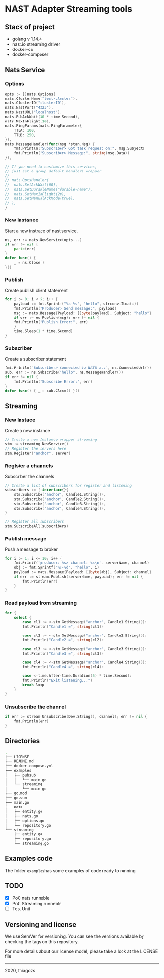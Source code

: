 # NAST Adapter Streaming tools

## Stack of project

* golang v 1.14.4
* nast.io streaming driver
* docker-ce
* docker-composer

## Nats Service

### Options

```go
opts := []nats.Options{
nats.ClusterName("test-cluster"),
nats.ClusterID("clusterID"),
nats.NastPort("4223"),
nats.NastURL("localhost"),
nats.PubAckWait(30 * time.Second),
nats.MaxInFlight(20),
nats.PingParams(nats.PingParameter{
    TTLA: 100,
	TTLB: 250,
}),
nats.MessageHandler(func(msg *stan.Msg) {
	fmt.Println("Subscriber> Got task request on:", msg.Subject)
	fmt.Println("Subscriber> Message:", string(msg.Data))
}),

// If you need to customize this services,
// just set a group default handlers wrapper.
//
// nats.OptsHandler(
// 	nats.SetAckWait(60),
// 	nats.SetDurableName("durable-name"),
// 	nats.SetMaxInFlight(20),
// 	nats.SetManualAckMode(true),
// ),
}

```

### New Instance

Start a new instrace of nast service.

```go
ns, err := nats.NewService(opts...)
if err != nil {
    panic(err)
}
defer func() {
    _ = ns.Close()
}()
```

### Publish

Create publish client statement

```go
for i := 0; i < 5; i++ {
    payload := fmt.Sprintf("%s-%s", "hello", strconv.Itoa(i))
    fmt.Println("Producer> Send message:", payload)
    msg := nats.Message{Payload: []byte(payload), Subject: "hello"}
    if err := ns.Publish(msg); err != nil {
    fmt.Println("Publish Error:", err)
    }
    time.Sleep(1 * time.Second)
}
```

### Subscriber

Create a subscriber statement

```go
fmt.Println("Subscriber> Connected to NATS at:", ns.ConnectedUrl())
sub, err := ns.Subscribe("hello", ns.MessageHandler())
if err != nil {
    fmt.Println("Subscribe Error:", err)
}
defer func() { _ = sub.Close() }()
```

## Streaming

### New Instace

Create a new instance

```go
// Create a new Instance wrapper streaming
stm := streaming.NewService()
// Register the servers here
stm.Register("anchor", server)
```

### Register a channels

Subscriber the channels

```go
// Create a list of subscribers for register and listening
subscribers := []interface{}{
    stm.Subscribe("anchor", Candle1.String()),
    stm.Subscribe("anchor", Candle2.String()),
    stm.Subscribe("anchor", Candle3.String()),
    stm.Subscribe("anchor", Candle4.String()),
}

// Register all subscribers
stm.SubscribeAll(subscribers)

```

### Publish message

Push a message to broker

```go
for i := 1; i <= 10; i++ {
    fmt.Printf("producer: %s> channel: %s\n", serverName, channel)
    obj := fmt.Sprintf("%s-%d", "hello", i)
    payload := nats.Message{Payload: []byte(obj), Subject: channel}
    if err := stream.Publish(serverName, payload); err != nil {
        fmt.Println(err)
    }
}
```

### Read payload from streaming

```go
for {
    select {
        case cl1 := <-stm.GetMessage("anchor", Candle1.String()):
        fmt.Println("Candle1 =", string(cl1))

        case cl2 := <-stm.GetMessage("anchor", Candle2.String()):
        fmt.Println("Candle2 =", string(cl2))

        case cl3 := <-stm.GetMessage("anchor", Candle3.String()):
        fmt.Println("Candle3 =", string(cl3))

        case cl4 := <-stm.GetMessage("anchor", Candle4.String()):
        fmt.Println("Candle4 =", string(cl4))

        case <-time.After(time.Duration(5) * time.Second):
        fmt.Println("Exit listening...")
        break loop
    }
}

```

### Unsubscribe the channel

```go
if err := stream.Unsubscribe(Dev.String(), channel); err != nil {
    fmt.Println(err)
}
```

## Directories

```sh
.
├── LICENSE
├── README.md
├── docker-compose.yml
├── examples
│   ├── pubsub
│   │   └── main.go
│   └── streaming
│       └── main.go
├── go.mod
├── go.sum
├── main.go
├── nats
│   ├── entity.go
│   ├── nats.go
│   ├── options.go
│   └── repository.go
└── streaming
    ├── entity.go
    ├── repository.go
    └── streaming.go

```

## Examples code

The folder `examples`has some examples of code ready to running

## TODO

* [X] PoC nats runneble
* [X] PoC Streaming runneble
* [ ] Test Unit

## Versioning and license

We use SemVer for versioning. You can see the versions available by checking the tags on this repository.

For more details about our license model, please take a look at the LICENSE file

---

2020, thiagozs
